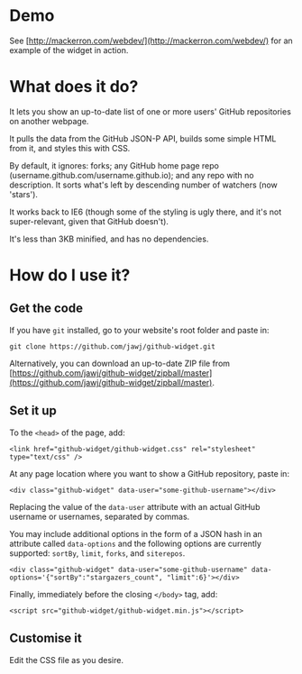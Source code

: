 Demo
====

See [http://mackerron.com/webdev/](http://mackerron.com/webdev/) for an example of the widget in action.


What does it do?
================

It lets you show an up-to-date list of one or more users' GitHub repositories on another webpage.

It pulls the data from the GitHub JSON-P API, builds some simple HTML from it, and styles this with CSS.

By default, it ignores: forks; any GitHub home page repo (username.github.com/username.github.io); and any repo with no description. It sorts what's left by descending number of watchers (now 'stars').

It works back to IE6 (though some of the styling is ugly there, and it's not super-relevant, given that GitHub doesn't).

It's less than 3KB minified, and has no dependencies.


How do I use it?
================

Get the code
------------

If you have `git` installed, go to your website's root folder and paste in:

    git clone https://github.com/jawj/github-widget.git

Alternatively, you can download an up-to-date ZIP file from [https://github.com/jawj/github-widget/zipball/master](https://github.com/jawj/github-widget/zipball/master).

Set it up
---------

To the `<head>` of the page, add:

    <link href="github-widget/github-widget.css" rel="stylesheet" type="text/css" />

At any page location where you want to show a GitHub repository, paste in:

    <div class="github-widget" data-user="some-github-username"></div>

Replacing the value of the `data-user` attribute with an actual GitHub username or usernames, separated by commas.

You may include additional options in the form of a JSON hash in an attribute called `data-options`
and the following options are currently supported: `sortBy`, `limit`, `forks`, and `siterepos`.

    <div class="github-widget" data-user="some-github-username" data-options='{"sortBy":"stargazers_count", "limit":6}'></div>

Finally, immediately before the closing `</body>` tag, add:

    <script src="github-widget/github-widget.min.js"></script>


Customise it
------------

Edit the CSS file as you desire.
